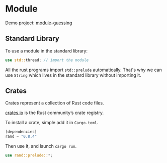 # Module

Demo project: [module-guessing](./module-guessing/)

## Standard Library

To use a module in the standard library:

```rust
use std::thread; // import the module
```

All the rust programs import `std::prelude` automatically. That's why we can use `String` which lives in the standard library without importing it.

## Crates

Crates represent a collection of Rust code files.

[crates.io](https://crates.io/) is the Rust community’s crate registry.

To install a crate, simple add it in `Cargo.toml`.

```rust
[dependencies]
rand = "0.8.4"
```

Then use it, and launch `cargo run`.

```rust
use rand::prelude::*;
```
